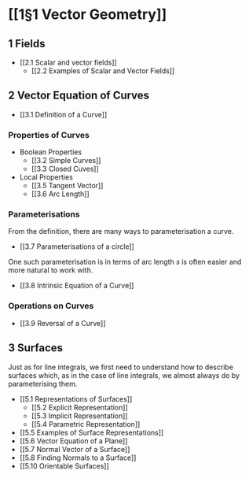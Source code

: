 # [[1§1 Vector Geometry]]

## 1 Fields

- [[2.1 Scalar and vector fields]]
	- [[2.2 Examples of Scalar and Vector Fields]]

## 2 Vector Equation of Curves

- [[3.1 Definition of a Curve]]

### Properties of Curves

- Boolean Properties
	- [[3.2 Simple Curves]]
	- [[3.3 Closed Cuves]]
- Local Properties
	- [[3.5 Tangent Vector]]
	- [[3.6 Arc Length]]

### Parameterisations

From the definition, there are many ways to parameterisation a curve. 

- [[3.7 Parameterisations of a circle]]

One such parameterisation is in terms of arc length $s$ is often easier and more natural to work with.

- [[3.8 Intrinsic Equation of a Curve]]

### Operations on Curves

- [[3.9 Reversal of a Curve]]


## 3 Surfaces

Just as for line integrals, we first need to understand how to describe surfaces which, as in the case of line integrals, we almost always do by parameterising them.

- [[5.1 Representations of Surfaces]]
	- [[5.2 Explicit Representation]]
	- [[5.3 Implicit Representation]]
	- [[5.4 Parametric Representation]]
- [[5.5 Examples of Surface Representations]]
- [[5.6 Vector Equation of a Plane]]
- [[5.7 Normal Vector of a Surface]]
- [[5.8 Finding Normals to a Surface]]
- [[5.10 Orientable Surfaces]]
